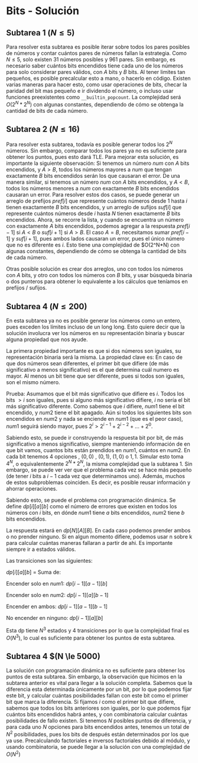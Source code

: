 # Bits - Solución

## Subtarea 1 $(N \le 5)$

Para resolver esta subtarea es posible iterar sobre todos los pares posibles de números y contar cuántos pares de números fallan la estrategia. Como $N \le 5$, solo existen 31 números posibles y 961 pares.
Sin embargo, es necesario saber cuántos bits encendidos tiene cada uno de los números para solo considerar pares válidos, con $A$ bits y $B$ bits. Al tener limites tan pequeños, es posible precalcular esto a mano, o hacerlo en código. Existen varias maneras para hacer esto, como usar operaciones de bits, checar la paridad del bit mas pequeño e ir dividendo el número, o incluso usar funciones preexistentes como `__builtin_popcount`.
La complejidad será $O(2^N*2^N)$ con algunas constantes, dependiendo de cómo se obtenga la cantidad de bits de cada número.

## Subtarea 2 $(N \le 16)$

Para resolver esta subtarea, todavía es posible generar todos los $2^N$ números. Sin embargo, comparar todos los pares ya no es suficiente para obtener los puntos, pues esto dará TLE. Para mejorar esta solución, es importante la siguiente observación:
Si tenemos un número $num$ con $A$ bits encendidos, y $A > B$, todos los números mayores a $num$ que tengan exactamente $B$ bits encendidos serán los que causaran el error. De una manera similar, si tenemos un número $num$ con $A$ bits encendidos, y $A < B$, todos los números menores a $num$ con exactamente $B$ bits encendidos causaran un error. Para resolver estos dos casos, se puede generar un arreglo de prefijos $pref[i]$ que represente cuántos números desde 1 hasta $i$ tienen exactamente $B$ bits encendidos, y un arreglo de sufijos $suf[i]$ que represente cuántos números desde $i$ hasta $N$ tienen exactamente $B$ bits encendidos. Ahora, se recorre la lista, y cuando se encuentra un número con exactamente $A$ bits encendidos, podemos agregar a la respuesta $pref[i - 1]$ si $A < B$ o $suf[i + 1]$ si $A > B$. El caso $A = B$, necesitamos sumar $pref[i - 1]$ y $suf[i + 1]$, pues ambos lados causaran un error, pues el único número que no es diferente es $i$. Esto tiene una complejidad de \$O(2^N\*N) con algunas constantes, dependiendo de cómo se obtenga la cantidad de bits de cada número.

Otras posible solución es crear dos arreglos, uno con todos los números con $A$ bits, y otro con todos los números con $B$ bits, y usar búsqueda binaria o dos punteros para obtener lo equivalente a los cálculos que teníamos en prefijos / sufijos.


## Subtarea 4 $(N \le 200)$

En esta subtarea ya no es posible generar los números como un entero, pues exceden los límites incluso de un long long. Esto quiere decir que la solución involucra ver los números en su representación binaria y buscar alguna propiedad que nos ayude.

La primera propiedad importante es que si dos números son iguales, su representación binaria será la misma.
La propiedad clave es: En caso de que dos números sean diferentes, el primer bit que difiere (de más significativo a menos significativo) es el que determina cuál numero es mayor. Al menos un bit tiene que ser diferente, pues si todos son iguales, son el mismo número.

Prueba: Asumamos que el bit más significativo que difiere es $i$. Todos los bits $> i$ son iguales, pues si alguno más significativo difiere, $i$ no sería el bit más significativo diferente. Como sabemos que $i$ difiere, $num1$ tiene el bit encendido, y $num2$ tiene el bit apagado. Aún si todos los siguientes bits son encendidos en $num2$ y nada se enciende en $num1$ (que es el peor caso), $num1$ seguirá siendo mayor, pues $2^i > 2^{i - 1} + 2^{i - 2} + ... + 2^0$.

Sabiendo esto, se puede ir construyendo la respuesta bit por bit, de más significativo a menos significativo, siempre manteniendo información de en que bit vamos, cuantos bits están prendidos en $num1$, cuántos en $num2$. En cada bit tenemos 4 opciones , $(0,0)$ , $(0,1)$, $(1,0)$ o $1,1$. Simular esto toma $4^N$, o equivalentemente $2^N*2^N$, la misma complejidad que la subtarea 1. Sin embargo, se puede ver ver que el problema cada vez se hace más pequeño (de tener $i$ bits a $i-1$ cada vez que determinamos uno). Además, muchos de estos subproblemas coinciden. Es decir, es posible reusar información y ahorrar operaciones.

Sabiendo esto, se puede el problema con programación dinámica. Se define $dp[i][a][b]$ como el número de errores que existen en todos los números con $i$ bits, en dónde $num1$ tiene $a$ bits encendidos, $num2$ tiene $b$ bits encendidos. 

La respuesta estará en $dp[N][A][B]$. En cada caso podemos prender ambos o no prender ninguno. Si en algun momento difiere, podemos usar n sobre k para calcular cuántas maneras fallaran a partir de ahi.  Es importante siempre ir a estados válidos. 

Las transiciones son las siguientes:

$dp[i][a][b]$ = Suma de:

Encender solo en $num1$: $dp[i - 1][a - 1][b]$

Encender solo en $num2$: $dp[i - 1][a][b - 1]$

Encender en ambos: $dp[i - 1][a - 1][b - 1]$

No encender en ninguno: $dp[i - 1][a][b]$

Esta dp tiene $N^3$ estados y 4 transiciones por lo que la complejidad final es $O(N^3)$, lo cual es suficiente para obtener los puntos de esta subtarea.

## Subtarea 4 \$(N \le 5000)

La solución con programación dinámica no es suficiente para obtener los puntos de esta subtarea. Sin embargo, la observación que hicimos en la subtarea anterior es vital para llegar a la solución completa. Sabemos que la diferencia esta determinada únicamente por un bit, por lo que podemos fijar este bit, y calcular cuántas posibilidades fallan con este bit como el primer bit que marca la diferencia. Si fijamos $i$ como el primer bit que difiere, sabemos que todos los bits anteriores son iguales, por lo que podemos fijar cuántos bits encendidos habrá antes, y con combinatoria calcular cuántas posibilidades de fallo existen. Si tenemos $N$ posibles puntos de diferencia, y para cada uno $N$ opciones para bits encendidos antes, tenemos un total de $N^2$ posibilidades, pues los bits de después están determinados por los que ya use. Precalculando factoriales e inversos factoriales debido al módulo, y usando combinatoria, se puede llegar a la solución con una complejidad de $O(N^2)$
